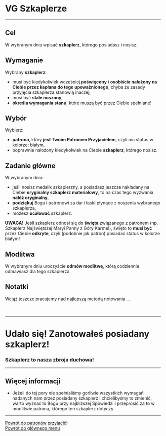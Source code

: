 # <span class="status status-list"><span class="status status-list">VG</span> Szkaplerze</span>
---
## Cel
W <span class="selected-day-info">wybranym dniu</span> wpisać **szkaplerz**, którego posiadasz i nosisz.
## Wymaganie
Wybrany **szkaplerz**:
- musi być kiedykolwiek wcześniej **poświęcony** i **osobiście nałożony na Ciebie przez kapłana do tego upoważnionego**, chyba że zasady przyjęcia szkaplerza stanowią inaczej,
- musi być **stale noszony**,
- **określa wymagania stanu**, które muszą być przez Ciebie spełniane!
## Wybór
Wybierz:
- **patrona**, który **jest Twoim Patronem Przyjacielem**, czyli ma status w kolorze: <span class="status status-white">białym</span>,
- poprawnie nałożony kiedykolwiek na Ciebie **szkaplerz**, którego nosisz.
## Zadanie główne
W <span class="selected-day-info">wybranym dniu</span>:
- jeśli nosisz medalik szkaplerzny, a posiadasz jeszcze nakładany na Ciebie **oryginalny szkaplerz materiałowy**, to na czas tego wyzwania **nałóż oryginalny**,
- **podziękuj** Bogu i patronowi za dar i łaski płynące z noszenia wybranego szkaplerza,
- możesz **ucałować** szkaplerz.

**UWAGA!** Jeśli szkaplerz odnosi się do **święta** związanego z patronem (np. Szkaplerz Najświętszej Maryi Panny z Góry Karmel), święto to **musi być** przez Ciebie **odkryte**, czyli (podobnie jak patron) posiadać status w kolorze <span class="status status-white">białym</span>!
## Modlitwa
W <span class="selected-day-info">wybranym dniu</span> uroczyście **odmów modlitwę**, którą codziennie odmawiasz dla tego szkaplerza.
## Notatki
Wciąż jeszcze pracujemy nad najlepszą metodą notowania ...
<br />
<br />
<br />

---
# Udało się! Zanotowałeś posiadany szkaplerz!
### Szkaplerz to nasza zbroja duchowa!
---

## <span id="szkaplerze-wiecej-informacji">Więcej informacji</span>
- Jeżeli do tej pory nie spełnialiśmy gorliwie wszystkich wymagań nadanych nam przez posiadany szkaplerz i chcielibyśmy to zmienić, warto wyznać to Bogu przy najbliższej Spowiedzi i przeprosić za to w modlitwie patrona, którego ten szkaplerz dotyczy.

---
[Powrót do patronów przyjaciół](patroni_przyjaciele_ex.md)  
[Powrót do głównego menu](index.md)
